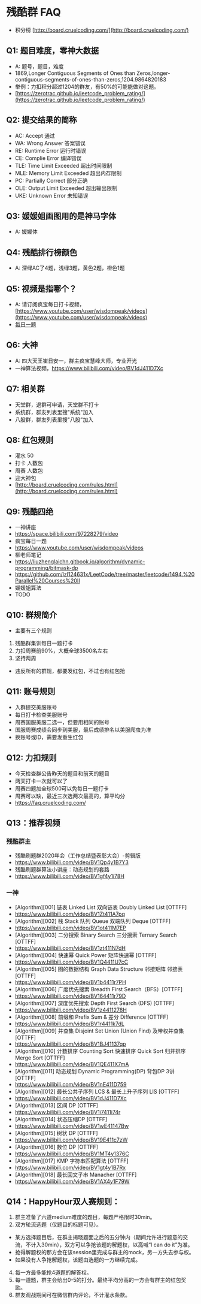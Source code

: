 # 残酷群 FAQ
- 积分榜 [http://board.cruelcoding.com/](http://board.cruelcoding.com/)

## Q1: 题目难度，零神大数据
- A: 题号，题目，难度
- 1869,Longer Contiguous Segments of Ones than Zeros,longer-contiguous-segments-of-ones-than-zeros,1204.9864820183
- 举例：力扣积分超过1204的群友，有50%的可能能做对这题。
- [https://zerotrac.github.io/leetcode_problem_rating/](https://zerotrac.github.io/leetcode_problem_rating/)

## Q2: 提交结果的简称
- AC: Accept 通过
- WA: Wrong Answer 答案错误
- RE: Runtime Error 运行时错误
- CE: Complie Error 编译错误
- TLE: Time Limit Exceeded 超出时间限制
- MLE: Memory Limit Exceeded 超出内存限制
- PC: Partially Correct 部分正确
- OLE: Output Limit Exceeded 超出输出限制
- UKE: Unknown Error 未知错误

## Q3: 媛媛姐画图用的是神马字体
- A: 媛媛体

## Q4: 残酷排行榜颜色
- A: 深绿AC了4题，浅绿3题，黄色2题，橙色1题

## Q5: 视频是指哪个？
- A: 请订阅疯宝每日打卡视频， [https://www.youtube.com/user/wisdompeak/videos](https://www.youtube.com/user/wisdompeak/videos)
- [每日一题](https://docs.google.com/spreadsheets/d/1kBGyRsSdbGDu7DzjQcC-UkZjZERdrP8-_QyVGXHSrB8/edit#gid=0)

## Q6: 大神
- A: 四大天王崔日安一，群主疯宝慧峰大师，专业开光
- 一神算法视频，https://www.bilibili.com/video/BV1dJ411D7Xc

## Q7: 相关群
- 天堂群，退群可申请，天堂群不打卡
- 系统群，群友列表里搜"系统"加入
- 八股群，群友列表里搜"八股"加入

## Q8: 红包规则
- 灌水 50
- 打卡 人数包
- 周赛 人数包
- 迎大神包
- [http://board.cruelcoding.com/rules.html](http://board.cruelcoding.com/rules.html)

## Q9: 残酷四绝
- 一神讲座
- https://space.bilibili.com/97228279/video
- 疯宝每日一题
- https://www.youtube.com/user/wisdompeak/videos
- 柳老师笔记
- https://liuzhenglaichn.gitbook.io/algorithm/dynamic-programming/bitmask-dp
- https://github.com/lzl124631x/LeetCode/tree/master/leetcode/1494.%20Parallel%20Courses%20II
- 媛媛姐算法
- TODO

## Q10: 群规简介
- 主要有三个规则
1. 残酷群集训每日一题打卡
2. 力扣周赛前90%，大概全球3500名左右
3. 坚持两周
- 违反所有的群规，都要发红包，不过也有红包抢

## Q11: 账号规则
- 入群提交美服账号
- 每日打卡检查美服账号
- 周赛国服美服二选一，但要用相同的账号
- 国服周赛成绩会同步到美服，最后成绩排名以美服爬虫为准
- 换账号或ID，需要发重生红包

## Q12: 力扣规则
- 今天检查群公告昨天的题目和前天的题目
- 两天打卡一次就可以了
- 周赛四题加全球500可以免每日一题打卡
- 周赛可以缺，最近三次选两次最高的，算平均分
- https://faq.cruelcoding.com/

## Q13：推荐视频
### 残酷群主
- 残酷刷题群2020年会（工作总结暨表彰大会）-剪辑版
- https://www.bilibili.com/video/BV1Qp4y1B7Y3
- 残酷刷题群算法小讲座：动态规划的套路
- https://www.bilibili.com/video/BV1gf4y1i78H

### 一神
- [Algorithm][001] 链表 Linked List 双向链表 Doubly Linked List [OTTFF]
- https://www.bilibili.com/video/BV1Zt411A7pq
- [Algorithm][002] 栈 Stack 队列 Queue 双端队列 Deque [OTTFF]
- https://www.bilibili.com/video/BV1ot411M7EP
- [Algorithm][003] 二分搜索 Binary Search 三分搜索 Ternary Search [OTTFF]
- https://www.bilibili.com/video/BV1zt411N7dH
- [Algorithm][004] 快速幂 Quick Power 矩阵快速幂 [OTTFF]
- https://www.bilibili.com/video/BV1Q4411U7cC
- [Algorithm][005] 图的数据结构 Graph Data Structure 邻接矩阵 邻接表 [OTTFF]
- https://www.bilibili.com/video/BV1b4411r7PH
- [Algorithm][006] 广度优先搜索 Breadth First Search（BFS）[OTTFF]
- https://www.bilibili.com/video/BV164411r79D
- [Algorithm][007] 深度优先搜索 Depth First Search (DFS) [OTTFF]
- https://www.bilibili.com/video/BV1z4411278H
- [Algorithm][008] 前缀和 Prefix Sum & 差分 Difference [OTTFF]
- https://www.bilibili.com/video/BV1r4411k7dL
- [Algorithm][009] 并查集 Disjoint Set Union (Union Find) 及带权并查集 [OTTFF]
- https://www.bilibili.com/video/BV1BJ41137qp
- [Algorithm][010] 计数排序 Counting Sort 快速排序 Quick Sort 归并排序 Merge Sort [OTTFF]
- https://www.bilibili.com/video/BV1QE411X7mA
- [Algorithm][011] 动态规划 Dynamic Programming(DP) 背包DP 3讲 [OTTFF]
- https://www.bilibili.com/video/BV1nE411D759
- [Algorithm][012] 最长公共子序列 LCS & 最长上升子序列 LIS [OTTFF]
- https://www.bilibili.com/video/BV1dJ411D7Xc
- [Algorithm][013] 区间 DP [OTTFF]
- https://www.bilibili.com/video/BV1i7411i74r
- [Algorithm][014] 状态压缩DP [OTTFF]
- https://www.bilibili.com/video/BV1wE41147Bw
- [Algorithm][015] 树状 DP [OTTFF]
- https://www.bilibili.com/video/BV19E411c7zW
- [Algorithm][016] 数位 DP [OTTFF]
- https://www.bilibili.com/video/BV1MT4y1376C
- [Algorithm][017] KMP 字符串匹配算法 [OTTFF]
- https://www.bilibili.com/video/BV1gt4y1B7Rx
- [Algorithm][018] 最长回文子串 Manacher [OTTFF]
- https://www.bilibili.com/video/BV1AX4y1F79W

## Q14：HappyHour双人赛规则：
1. 群主准备了六道medium难度的题目，每题严格限时30min。
2. 双方轮流选题（仅题目的标题可见）。  
- 某方选择题目后，在群主揭晓题面之后的五分钟内（期间允许进行题意的交流，不计入30min），双方可以争抢该题的解题权，以高喊“I can do it”为准。  
- 抢得解题权的那方会在该session里完成与群主的mock，另一方失去参与权。  
- 如果没有人争抢解题权，该题由选题的一方继续完成。  
4. 每一方最多能抢4道题的解答权。
5. 每一道题，群主会给出0-5的打分。最终平均分高的一方会有群主的红包奖励。
6. 群友观战期间可在微信群内评论，不计灌水条款。


